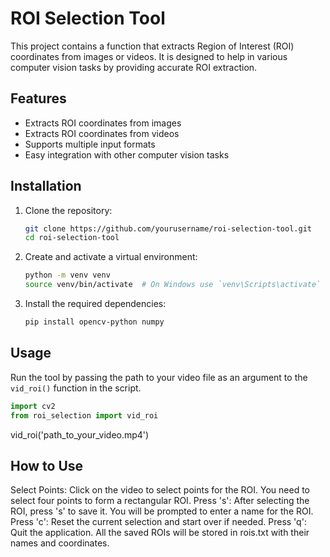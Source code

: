 # ROI Selection Tool

This project contains a function that extracts Region of Interest (ROI) coordinates from images or videos. It is designed to help in various computer vision tasks by providing accurate ROI extraction.

## Features
- Extracts ROI coordinates from images
- Extracts ROI coordinates from videos
- Supports multiple input formats
- Easy integration with other computer vision tasks

## Installation
1. Clone the repository:
    ```bash
    git clone https://github.com/yourusername/roi-selection-tool.git
    cd roi-selection-tool
    ```

2. Create and activate a virtual environment:
    ```bash
    python -m venv venv
    source venv/bin/activate  # On Windows use `venv\Scripts\activate`
    ```

3. Install the required dependencies:
    ```bash
    pip install opencv-python numpy
    ```

## Usage
Run the tool by passing the path to your video file as an argument to the `vid_roi()` function in the script.

```python
import cv2
from roi_selection import vid_roi
```
vid_roi('path_to_your_video.mp4')

## How to Use
Select Points: Click on the video to select points for the ROI. You need to select four points to form a rectangular ROI.
Press 's': After selecting the ROI, press 's' to save it. You will be prompted to enter a name for the ROI.
Press 'c': Reset the current selection and start over if needed.
Press 'q': Quit the application.
All the saved ROIs will be stored in rois.txt with their names and coordinates.

